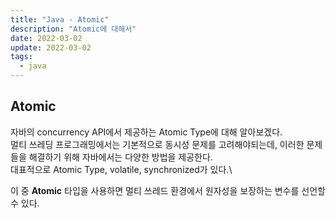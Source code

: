 ```yaml
---
title: "Java - Atomic"
description: "Atomic에 대해서"
date: 2022-03-02
update: 2022-03-02
tags:
  - java
---
```


## Atomic

자바의 concurrency API에서 제공하는 Atomic Type에 대해 알아보겠다.\
멀티 쓰레딩 프로그래밍에서는 기본적으로 동시성 문제를 고려해야되는데, 이러한 문제들을 해결하기 위해 자바에서는 다양한 방법을 제공한다.\
대표적으로 Atomic Type, volatile, synchronized가 있다.\

이 중 **Atomic** 타입을 사용하면 멀티 쓰레드 환경에서 원자성을 보장하는 변수를 선언할 수 있다.

